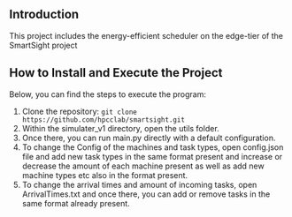 ## Introduction
This project includes the energy-efficient scheduler on the edge-tier of the SmartSight project 

## How to Install and Execute the Project
Below, you can find the steps to execute the program:
1. Clone the repository:
```git clone https://github.com/hpcclab/smartsight.git ```
2. Within the simulater_v1 directory, open the utils folder.
3. Once there, you can run main.py directly with a default configuration.
4. To change the Config of the machines and task types, open config.json file and add new task types in the same format present and increase or decrease the amount of each machine present as well as add new machine types etc also in the format present.
5. To change the arrival times and amount of incoming tasks, open ArrivalTimes.txt and once there, you can add or remove tasks in the same format already present.